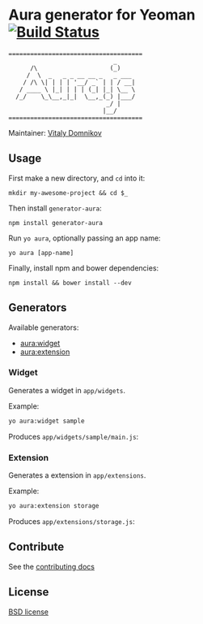 # Aura generator for Yeoman [![Build Status](https://secure.travis-ci.org/yeoman-aura/generator-aura.png?branch=master)](http://travis-ci.org/yeoman-aura/generator-aura)

```
=====================================
                             _
      /\                    (_)
     /  \  _   _ _ __ __ _   _ ___
    / /\ \| | | | '__/ _` | | / __|
   / ____ \ |_| | | | (_| |_| \__ \
  /_/    \_\__,_|_|  \__,_(_) |___/
                           _/ |
                          |__/
=====================================
```

Maintainer: [Vitaly Domnikov](https://github.com/dotCypress)

## Usage

First make a new directory, and `cd` into it:
```
mkdir my-awesome-project && cd $_
```

Then install `generator-aura`:
```
npm install generator-aura
```

Run `yo aura`, optionally passing an app name:
```
yo aura [app-name]
```

Finally, install npm and bower dependencies:
```
npm install && bower install --dev
```

## Generators

Available generators:

* [aura:widget](#widget)
* [aura:extension](#extension)

### Widget
Generates a widget in `app/widgets`.

Example:
```bash
yo aura:widget sample
```

Produces `app/widgets/sample/main.js`:

### Extension
Generates a extension in `app/extensions`.

Example:
```bash
yo aura:extension storage
```

Produces `app/extensions/storage.js`:

## Contribute

See the [contributing docs](https://github.com/yeoman/yeoman/blob/master/contributing.md)

## License

[BSD license](http://opensource.org/licenses/bsd-license.php)

